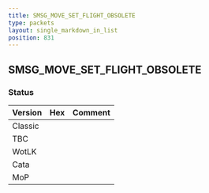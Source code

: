 ```yaml
---
title: SMSG_MOVE_SET_FLIGHT_OBSOLETE
type: packets
layout: single_markdown_in_list
position: 831
---
```


## SMSG_MOVE_SET_FLIGHT_OBSOLETE

### Status

Version    | Hex        | Comment
---------- | ---------- | ---------- 
Classic    |            |
TBC        |            |
WotLK      |            |
Cata       |            |
MoP        |            |